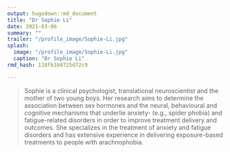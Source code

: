 ```yaml
---
output: hugodown::md_document
title: "Dr Sophie Li"
date: 2021-03-06
summary: ""
trailer: "/profile_image/Sophie-Li.jpg"
splash:
  image: "/profile_image/Sophie-Li.jpg"
  caption: "Dr Sophie Li"
rmd_hash: 118fb1b0725d72c9

---
```


> Sophie is a clinical psychologist, translational neuroscientist and the mother of two young boys. Her research aims to determine the association between sex hormones and the neural, behavioural and cognitive mechanisms that underlie anxiety- (e.g., spider phobia) and fatigue-related disorders in order to improve treatment delivery and outcomes. She specializes in the treatment of anxiety and fatigue disorders and has extensive experience in delivering exposure-based treatments to people with arachnophobia.

